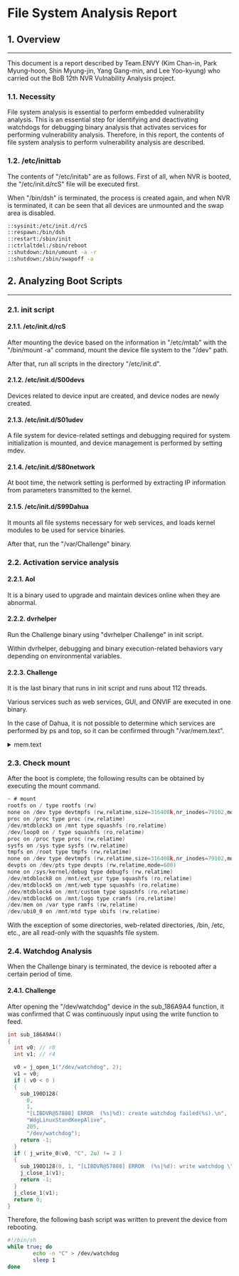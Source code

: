 # File System Analysis Report

## 1. Overview

***

This document is a report described by Team.ENVY (Kim Chan-in, Park Myung-hoon, Shin Myung-jin, Yang Gang-min, and Lee Yoo-kyung) who carried out the BoB 12th NVR Vulnability Analysis project.

### 1.1. Necessity

File system analysis is essential to perform embedded vulnerability analysis. This is an essential step for identifying and deactivating watchdogs for debugging binary analysis that activates services for performing vulnerability analysis. Therefore, in this report, the contents of file system analysis to perform vulnerability analysis are described.

### 1.2. /etc/inittab

The contents of "/etc/initab" are as follows. First of all, when NVR is booted, the "/etc/init.d/rcS" file will be executed first.

When "/bin/dsh" is terminated, the process is created again, and when NVR is terminated, it can be seen that all devices are unmounted and the swap area is disabled.

```bash
::sysinit:/etc/init.d/rcS
::respawn:/bin/dsh
::restart:/sbin/init
::ctrlaltdel:/sbin/reboot
::shutdown:/bin/umount -a -r
::shutdown:/sbin/swapoff -a
```

## 2. Analyzing Boot Scripts

***

### 2.1. init script

#### 2.1.1. /etc/init.d/rcS

After mounting the device based on the information in "/etc/mtab" with the "/bin/mount -a" command, mount the device file system to the "/dev" path.

After that, run all scripts in the directory "/etc/init.d".

#### 2.1.2. /etc/init.d/S00devs

Devices related to device input are created, and device nodes are newly created.

#### 2.1.3. /etc/init.d/S01udev

A file system for device-related settings and debugging required for system initialization is mounted, and device management is performed by setting mdev.

#### 2.1.4. /etc/init.d/S80network

At boot time, the network setting is performed by extracting IP information from parameters transmitted to the kernel.

#### 2.1.5. /etc/init.d/S99Dahua

It mounts all file systems necessary for web services, and loads kernel modules to be used for service binaries.

After that, run the "/var/Challenge" binary.

### 2.2. Activation service analysis

#### 2.2.1. Aol

It is a binary used to upgrade and maintain devices online when they are abnormal.

#### 2.2.2. dvrhelper

Run the Challenge binary using "dvrhelper Challenge" in init script.

Within dvrhelper, debugging and binary execution-related behaviors vary depending on environmental variables.

#### 2.2.3. Challenge

It is the last binary that runs in init script and runs about 112 threads.

Various services such as web services, GUI, and ONVIF are executed in one binary.

In the case of Dahua, it is not possible to determine which services are performed by ps and top, so it can be confirmed through "/var/mem.text".

<details>

<summary>mem.text</summary>

end Fun:moduleMemInit , last = 0 , Fun-Use= 8452 , total = VmRSS: 8452 kB

end Fun:InitDvrSystem , last = 8536 , Fun-Use= 628 , total = VmRSS: 9164 kB

end Fun:AVS\_Init , last = 9164 , Fun-Use= 724 , total = VmRSS: 9888 kB

end Fun:CGIManager2Dahua2ProtocolAuthority , last = 9892 , Fun-Use= 984 , total = VmRSS: 10876 kB

end Fun:Ipv6Conflict , last = 10876 , Fun-Use= 12 , total = VmRSS: 10888 kB

end Fun:DeviceManager , last = 10888 , Fun-Use= 8 , total = VmRSS: 10896 kB

end Fun:RecordFinder , last = 10896 , Fun-Use= 12 , total = VmRSS: 10908 kB

end Fun:SecurityApp , last = 10908 , Fun-Use= 24 , total = VmRSS: 10932 kB

end Fun:MediaEncrypt , last = 10932 , Fun-Use= 32 , total = VmRSS: 10964 kB

end Fun:Snapshot , last = 10964 , Fun-Use= 12 , total = VmRSS: 10976 kB

end Fun:MediaForDahua2 , last = 10976 , Fun-Use= 0 , total = VmRSS: 10976 kB

end Fun:StreamApp , last = 10976 , Fun-Use= 128 , total = VmRSS: 11104 kB

end Fun:StreamForDahua2 , last = 11104 , Fun-Use= 8 , total = VmRSS: 11112 kB

end Fun:StorageForDahua2 , last = 11112 , Fun-Use= 0 , total = VmRSS: 11112 kB

end Fun:P2P , last = 11112 , Fun-Use= 24 , total = VmRSS: 11136 kB

end Fun:webapp , last = 11136 , Fun-Use= 8 , total = VmRSS: 11144 kB

end Fun:GDI , last = 11144 , Fun-Use= 20 , total = VmRSS: 11164 kB

end Fun:VFS , last = 11164 , Fun-Use= 4 , total = VmRSS: 11168 kB

end Fun:Database , last = 11168 , Fun-Use= 40 , total = VmRSS: 11208 kB

end Fun:AnalyseAdapterRecord , last = 11208 , Fun-Use= 28 , total = VmRSS: 11236 kB

end Fun:VideoStatServer , last = 11236 , Fun-Use= 4 , total = VmRSS: 11240 kB

end Fun:RemoteDevVideoAnalyse , last = 11240 , Fun-Use= 8 , total = VmRSS: 11248 kB

end Fun:LocalDevVideoAnalyse , last = 11248 , Fun-Use= 4 , total = VmRSS: 11252 kB

end Fun:RecordUpdater , last = 11252 , Fun-Use= 0 , total = VmRSS: 11252 kB

end Fun:RecordFinder , last = 11252 , Fun-Use= 4 , total = VmRSS: 11256 kB

end Fun:HeatMap , last = 11256 , Fun-Use= 28 , total = VmRSS: 11284 kB

end Fun:MasterSlave , last = 11284 , Fun-Use= 8 , total = VmRSS: 11292 kB

end Fun:FaceRecognition , last = 11292 , Fun-Use= 0 , total = VmRSS: 11292 kB

end Fun:RemoteFace , last = 11292 , Fun-Use= 24 , total = VmRSS: 11316 kB

end Fun:RemoteVideoIn , last = 11316 , Fun-Use= 8 , total = VmRSS: 11324 kB

end Fun:WLAN , last = 11324 , Fun-Use= 12 , total = VmRSS: 11336 kB

end Fun:Wireless , last = 11336 , Fun-Use= 4 , total = VmRSS: 11340 kB

end Fun:SecurityUnitCipher , last = 11340 , Fun-Use= 16 , total = VmRSS: 11356 kB

end Fun:DevInitPasswdFind , last = 11356 , Fun-Use= 16 , total = VmRSS: 11372 kB

end Fun:DNS , last = 11372 , Fun-Use= 12 , total = VmRSS: 11384 kB

end Fun:DHCP , last = 11384 , Fun-Use= 12 , total = VmRSS: 11396 kB

end Fun:NetApp , last = 11396 , Fun-Use= 4 , total = VmRSS: 11400 kB

end Fun:DDNS , last = 11400 , Fun-Use= 24 , total = VmRSS: 11424 kB

end Fun:NtpClient , last = 11424 , Fun-Use= 20 , total = VmRSS: 11444 kB

end Fun:SmtpClient , last = 11444 , Fun-Use= 4 , total = VmRSS: 11448 kB

end Fun:SNMP , last = 11448 , Fun-Use= 12 , total = VmRSS: 11460 kB

end Fun:DH3DevicePoint , last = 11460 , Fun-Use= 8 , total = VmRSS: 11468 kB

end Fun:DH2DevicePoint , last = 11468 , Fun-Use= 8 , total = VmRSS: 11476 kB

end Fun:NetCheck , last = 11476 , Fun-Use= 32 , total = VmRSS: 11508 kB

end Fun:NetAppDeviceDiscoveryIPV6 , last = 11508 , Fun-Use= 16 , total = VmRSS: 11524 kB

end Fun:NetAppDeviceDiscovery , last = 11524 , Fun-Use= 4 , total = VmRSS: 11528 kB

end Fun:LLDP , last = 11528 , Fun-Use= 12 , total = VmRSS: 11540 kB

end Fun:Diagnosis , last = 11540 , Fun-Use= 8 , total = VmRSS: 11548 kB

end Fun:CipherAesServer , last = 11548 , Fun-Use= 8 , total = VmRSS: 11556 kB

end Fun:CertManager , last = 11620 , Fun-Use= 12 , total = VmRSS: 11632 kB

end Fun:Comm , last = 11632 , Fun-Use= 64 , total = VmRSS: 11696 kB

end Fun:Dh3Authority , last = 11696 , Fun-Use= 784 , total = VmRSS: 12480 kB

end Fun:VideoComposite , last = 12524 , Fun-Use= 4 , total = VmRSS: 12528 kB

end Fun:AppIntelliTracker , last = 12528 , Fun-Use= 4 , total = VmRSS: 12532 kB

end Fun:OnvifDiscovery , last = 12532 , Fun-Use= 12 , total = VmRSS: 12544 kB

end Fun:DevPoe , last = 12544 , Fun-Use= 12 , total = VmRSS: 12556 kB

end Fun:StreamConvertor , last = 12560 , Fun-Use= 36 , total = VmRSS: 12596 kB

end Fun:NVRShare , last = 12596 , Fun-Use= 8 , total = VmRSS: 12604 kB

end Fun:DVRIPAll , last = 12604 , Fun-Use= 52 , total = VmRSS: 12656 kB

end Fun:Functions3 , last = 12656 , Fun-Use= 8 , total = VmRSS: 12664 kB

end Fun:DHCloudUpgrader , last = 12664 , Fun-Use= 12 , total = VmRSS: 12676 kB

end Fun:SecurityImExport , last = 12676 , Fun-Use= 0 , total = VmRSS: 12676 kB

end Fun:Performance , last = 12676 , Fun-Use= 12 , total = VmRSS: 12688 kB

end Fun:AppPresen , last = 12688 , Fun-Use= 24 , total = VmRSS: 12712 kB

end Fun:UserOperateError , last = 12712 , Fun-Use= 4 , total = VmRSS: 12716 kB

end Fun:OnvifUserOperateError , last = 12716 , Fun-Use= 0 , total = VmRSS: 12716 kB

end Fun:DigitalCertificate , last = 12716 , Fun-Use= 8 , total = VmRSS: 12724 kB

end Fun:CertBuild , last = 12724 , Fun-Use= 8 , total = VmRSS: 12732 kB

end Fun:802\_1x , last = 12732 , Fun-Use= 4 , total = VmRSS: 12736 kB

end Fun:IpTablesFilter , last = 12736 , Fun-Use= 12 , total = VmRSS: 12748 kB

end Fun:SystemSecurityCenter , last = 12748 , Fun-Use= 4 , total = VmRSS: 12752 kB

end Fun:WebInit , last = 12752 , Fun-Use= 4 , total = VmRSS: 12756 kB

end Fun:SnifferManager , last = 12756 , Fun-Use= 8 , total = VmRSS: 12764 kB

end Fun:ConfigRestore , last = 12764 , Fun-Use= 4 , total = VmRSS: 12768 kB

end Fun:StreamAppSSlSvr , last = 12768 , Fun-Use= 4 , total = VmRSS: 12772 kB

end Fun:RemoteFileM , last = 12772 , Fun-Use= 8 , total = VmRSS: 12780 kB

end Fun:RemoteSpeak , last = 12780 , Fun-Use= 4 , total = VmRSS: 12784 kB

end Fun:Diagnosis , last = 12784 , Fun-Use= 8 , total = VmRSS: 12792 kB

end Fun:Coaxial , last = 12792 , Fun-Use= 0 , total = VmRSS: 12792 kB

end Fun:SwitchPOE , last = 12924 , Fun-Use= 32 , total = VmRSS: 12956 kB

end Fun:NetFramework , last = 13076 , Fun-Use= 596 , total = VmRSS: 13672 kB

end Fun:Application , last = 13672 , Fun-Use= 20 , total = VmRSS: 13692 kB

end Fun:ScriptEngine , last = 13704 , Fun-Use= 600 , total = VmRSS: 14304 kB

end Fun:initpacket , last = 14312 , Fun-Use= 1408 , total = VmRSS: 15720 kB

end Fun:TimerManager , last = 15720 , Fun-Use= 0 , total = VmRSS: 15720 kB

end Fun:setCipher , last = 15720 , Fun-Use= 36 , total = VmRSS: 15756 kB

end Fun:CConfigManager::config , last = 15756 , Fun-Use= 24 , total = VmRSS: 15780 kB

end Fun:CIntelCfgMag::Config , last = 15780 , Fun-Use= 2492 , total = VmRSS: 18272 kB

end Fun:CCMOS::Initialize , last = 18272 , Fun-Use= 36 , total = VmRSS: 18308 kB

end Fun:g\_Challenger , last = 18308 , Fun-Use= 196 , total = VmRSS: 18504 kB

end Fun:getDefault , last = 18516 , Fun-Use= 28 , total = VmRSS: 18544 kB

end Fun:checkVersionMatch , last = 18552 , Fun-Use= 0 , total = VmRSS: 18552 kB

end Fun:CDevBackup , last = 18552 , Fun-Use= 48 , total = VmRSS: 18600 kB

end Fun:CDevCapture , last = 18600 , Fun-Use= 0 , total = VmRSS: 18600 kB

end Fun:GetScreenNum , last = 18600 , Fun-Use= 0 , total = VmRSS: 18600 kB

end Fun:CDevPlay::GetChannels , last = 18600 , Fun-Use= 40876 , total = VmRSS: 59476 kB

end Fun:CDevAudio , last = 59476 , Fun-Use= 236 , total = VmRSS: 59712 kB

end Fun:CDevMotionDetect , last = 59712 , Fun-Use= 0 , total = VmRSS: 59712 kB

end Fun:CDevAudioIn::GetChannels , last = 59712 , Fun-Use= 4 , total = VmRSS: 59716 kB

end Fun:GetSpeakOutChannels , last = 59716 , Fun-Use= 0 , total = VmRSS: 59716 kB

end Fun:NetGetCaps , last = 59716 , Fun-Use= 0 , total = VmRSS: 59716 kB

end Fun:NetGetEthDevice , last = 59720 , Fun-Use= 4 , total = VmRSS: 59724 kB

end Fun:NetGetDeviceName , last = 59724 , Fun-Use= 0 , total = VmRSS: 59724 kB

end Fun:FrontboardCom , last = 59724 , Fun-Use= 8320 , total = VmRSS: 68044 kB

end Fun:CDevPlay::instance , last = 68056 , Fun-Use= 16 , total = VmRSS: 68072 kB

end Fun:CResDataBase , last = 68072 , Fun-Use= 80 , total = VmRSS: 68152 kB

end Fun:ICapture::instance , last = 68152 , Fun-Use= 0 , total = VmRSS: 68152 kB

end Fun:CDevAudioIn , last = 68152 , Fun-Use= 224 , total = VmRSS: 68376 kB

end Fun:CDevGraphics , last = 68396 , Fun-Use= 64 , total = VmRSS: 68460 kB

end Fun:CDevVideoCDevSplit , last = 68460 , Fun-Use= 0 , total = VmRSS: 68460 kB

end Fun:CDecoderCapsCDevMonitor , last = 68460 , Fun-Use= 0 , total = VmRSS: 68460 kB

end Fun:selectPath , last = 68460 , Fun-Use= 28 , total = VmRSS: 68488 kB

end Fun:setLanguage , last = 68488 , Fun-Use= 316 , total = VmRSS: 68804 kB

end Fun:InitLibNetClient , last = 68804 , Fun-Use= 296 , total = VmRSS: 69100 kB

end Fun:g\_Config.initialize , last = 69100 , Fun-Use= 2412 , total = VmRSS: 71512 kB

end Fun:checkConfig , last = 71512 , Fun-Use= 0 , total = VmRSS: 71512 kB

end Fun:g\_General.Start , last = 71520 , Fun-Use= 2320 , total = VmRSS: 73840 kB

end Fun:CRPCServerstart , last = 73840 , Fun-Use= 1712 , total = VmRSS: 75552 kB

end Fun:NewUPnP , last = 75564 , Fun-Use= 4 , total = VmRSS: 75568 kB

end Fun:g\_GUI.Start , last = 75636 , Fun-Use= 632 , total = VmRSS: 76268 kB

end Fun:CheckCrossMarket , last = 76268 , Fun-Use= 0 , total = VmRSS: 76268 kB

end Fun:NetServiceInit , last = 76268 , Fun-Use= 704 , total = VmRSS: 76972 kB

end Fun:setDeviceInfo , last = 76972 , Fun-Use= 0 , total = VmRSS: 76972 kB

end Fun:CDatabase::config , last = 76972 , Fun-Use= 72 , total = VmRSS: 77044 kB

end Fun:g\_Log.config , last = 77044 , Fun-Use= 96 , total = VmRSS: 77140 kB

end Fun:removeLogDB\_backup , last = 77140 , Fun-Use= 0 , total = VmRSS: 77140 kB

end Fun:g\_VFSFileSystemManagerInit , last = 77140 , Fun-Use= 16 , total = VmRSS: 77156 kB

end Fun:g\_Log.Init , last = 77156 , Fun-Use= 568 , total = VmRSS: 77724 kB

end Fun:IVQA , last = 77724 , Fun-Use= 0 , total = VmRSS: 77724 kB

end Fun:IVideoStatServer , last = 77724 , Fun-Use= 40 , total = VmRSS: 77764 kB

end Fun:IHeatMap , last = 77764 , Fun-Use= 40 , total = VmRSS: 77804 kB

end Fun:CertServerManager , last = 77804 , Fun-Use= 328 , total = VmRSS: 78132 kB

end Fun:I802\_1x , last = 78148 , Fun-Use= 88 , total = VmRSS: 78236 kB

end Fun:IIPTablesFilter , last = 78236 , Fun-Use= 808 , total = VmRSS: 79044 kB

end Fun:ISystemSecurityCenter , last = 79056 , Fun-Use= 16 , total = VmRSS: 79072 kB

end Fun:Dahua::RemoteApp::CConfigMgrRemote , last = 79072 , Fun-Use= 96 , total = VmRSS: 79168 kB

end Fun:g\_ConfigInfo\_Log , last = 79168 , Fun-Use= 96 , total = VmRSS: 79264 kB

end Fun:FileInfo\_Log , last = 79264 , Fun-Use= 12 , total = VmRSS: 79276 kB

end Fun:CRemoteLog , last = 79276 , Fun-Use= 4 , total = VmRSS: 79280 kB

end Fun:CHddFSLog , last = 79280 , Fun-Use= 0 , total = VmRSS: 79280 kB

end Fun:CSystemInfoLog , last = 79280 , Fun-Use= 4 , total = VmRSS: 79284 kB

end Fun:g\_DriverManager , last = 79288 , Fun-Use= 76 , total = VmRSS: 79364 kB

end Fun:g\_HDDDetectManager , last = 79364 , Fun-Use= 8 , total = VmRSS: 79372 kB

end Fun:g\_DriverManager.Start , last = 79392 , Fun-Use= 1616 , total = VmRSS: 81008 kB

end Fun:IRecordUpdater , last = 81008 , Fun-Use= 16 , total = VmRSS: 81024 kB

end Fun:g\_Raid.Start , last = 81024 , Fun-Use= 0 , total = VmRSS: 81024 kB

end Fun:g\_BackupRestore , last = 81024 , Fun-Use= 64 , total = VmRSS: 81088 kB

end Fun:g\_FileLock , last = 81088 , Fun-Use= 0 , total = VmRSS: 81088 kB

end Fun:g\_AutoMaintain , last = 81088 , Fun-Use= 8 , total = VmRSS: 81096 kB

end Fun:g\_Play , last = 81096 , Fun-Use= 4376 , total = VmRSS: 85472 kB

end Fun:g\_DisplayTour , last = 85472 , Fun-Use= 12 , total = VmRSS: 85484 kB

end Fun:CSplitManager , last = 85488 , Fun-Use= 44 , total = VmRSS: 85532 kB

end Fun:g\_Display.Start , last = 85532 , Fun-Use= 2064 , total = VmRSS: 87596 kB

end Fun:g\_UserManage , last = 87596 , Fun-Use= 24 , total = VmRSS: 87620 kB

end Fun:IUserManager , last = 87620 , Fun-Use= 12 , total = VmRSS: 87632 kB

end Fun:SetStreetModeEx , last = 87632 , Fun-Use= 0 , total = VmRSS: 87632 kB

end Fun:PtzStart , last = 87632 , Fun-Use= 592 , total = VmRSS: 88224 kB

end Fun:g\_Encode.Start , last = 88224 , Fun-Use= 1096 , total = VmRSS: 89320 kB

end Fun:IConsole , last = 89344 , Fun-Use= 36 , total = VmRSS: 89380 kB

end Fun:g\_Daylight.Start , last = 89388 , Fun-Use= 8 , total = VmRSS: 89396 kB

end Fun:LogoClose , last = 89396 , Fun-Use= 0 , total = VmRSS: 89396 kB

end Fun:SetTVMargin , last = 89396 , Fun-Use= 0 , total = VmRSS: 89396 kB

end Fun:g\_HddGroup.Start , last = 89396 , Fun-Use= 20 , total = VmRSS: 89416 kB

end Fun:ISnapManager.start , last = 89416 , Fun-Use= 1192 , total = VmRSS: 90608 kB

end Fun:g\_GUI.CreatePages , last = 90608 , Fun-Use= 2180 , total = VmRSS: 92788 kB

end Fun:g\_GUI.createMainMenuRegisterPage , last = 92788 , Fun-Use= 3152 , total = VmRSS: 95940 kB

end Fun:g\_GUI.EnableCursor , last = 95940 , Fun-Use= 4 , total = VmRSS: 95944 kB

end Fun:g\_GUI.Login , last = 95944 , Fun-Use= 52 , total = VmRSS: 95996 kB

end Fun:IVideoInAnalyse , last = 95996 , Fun-Use= 556 , total = VmRSS: 96552 kB

end Fun:CDevPoe , last = 96572 , Fun-Use= 0 , total = VmRSS: 96572 kB

end Fun:CNetClientManager , last = 96572 , Fun-Use= 688 , total = VmRSS: 97260 kB

end Fun:CDevPoestart , last = 97264 , Fun-Use= 372 , total = VmRSS: 97636 kB

end Fun:CSplitManager , last = 97636 , Fun-Use= 0 , total = VmRSS: 97636 kB

end Fun:RemoteApp::CRemoteEventManager , last = 97636 , Fun-Use= 0 , total = VmRSS: 97636 kB

end Fun:g\_DisplayTour.Start , last = 97636 , Fun-Use= 0 , total = VmRSS: 97636 kB

end Fun:checkVideoOutCfg , last = 97636 , Fun-Use= 0 , total = VmRSS: 97636 kB

end Fun:g\_Record.Start , last = 97636 , Fun-Use= 44 , total = VmRSS: 97680 kB

end Fun:g\_AudioManager.init , last = 97680 , Fun-Use= 224 , total = VmRSS: 97904 kB

end Fun:NetServiceStart , last = 97952 , Fun-Use= 1584 , total = VmRSS: 99536 kB

end Fun:g\_Net3G.Start , last = 99536 , Fun-Use= 0 , total = VmRSS: 99536 kB

end Fun:initArch3Adaptor , last = 99536 , Fun-Use= 4 , total = VmRSS: 99540 kB

end Fun:g\_VFSFileSystemManager.Start , last = 99548 , Fun-Use= 72 , total = VmRSS: 99620 kB

end Fun:g\_FlashStat.Init.Start , last = 99620 , Fun-Use= 1048 , total = VmRSS: 100668 kB

end Fun:g\_NetApp.Start , last = 100668 , Fun-Use= 2184 , total = VmRSS: 102852 kB

end Fun:g\_SmtpClient.Start , last = 102852 , Fun-Use= 16 , total = VmRSS: 102868 kB

end Fun:CDownloadOfflineRec , last = 102868 , Fun-Use= 8 , total = VmRSS: 102876 kB

end Fun:g\_FtpClient , last = 102876 , Fun-Use= 24 , total = VmRSS: 102900 kB

end Fun:g\_DdnsClient , last = 102900 , Fun-Use= 0 , total = VmRSS: 102900 kB

end Fun:g\_DhcpClient , last = 102900 , Fun-Use= 0 , total = VmRSS: 102900 kB

end Fun:g\_NtpClient , last = 102900 , Fun-Use= 0 , total = VmRSS: 102900 kB

end Fun:g\_Backup , last = 102900 , Fun-Use= 64 , total = VmRSS: 102964 kB

end Fun:g\_SNMP , last = 102964 , Fun-Use= 0 , total = VmRSS: 102964 kB

end Fun:CommPort , last = 102964 , Fun-Use= 4 , total = VmRSS: 102968 kB

end Fun:StartDebug , last = 102968 , Fun-Use= 4 , total = VmRSS: 102972 kB

end Fun:DVRIPstart , last = 102972 , Fun-Use= 7688 , total = VmRSS: 110660 kB

end Fun:AlarmBox , last = 110660 , Fun-Use= 0 , total = VmRSS: 110660 kB

end Fun:pAlarm.Start , last = 110660 , Fun-Use= 672 , total = VmRSS: 111332 kB

end Fun:g\_RtspSvr\_V3 , last = 111452 , Fun-Use= 496 , total = VmRSS: 111948 kB

end Fun:CSecurityServiceApp\_WebSvr , last = 111948 , Fun-Use= 336 , total = VmRSS: 112284 kB

end Fun:g\_UpnpClient , last = 112284 , Fun-Use= 8 , total = VmRSS: 112292 kB

end Fun:CDevPoestartAddDevice , last = 112448 , Fun-Use= 0 , total = VmRSS: 112448 kB

end Fun:IWizardManagerPtr , last = 112448 , Fun-Use= 0 , total = VmRSS: 112448 kB

end Fun:ProviderService , last = 112448 , Fun-Use= 28 , total = VmRSS: 112476 kB

end Fun:INtpServerPtr , last = 112476 , Fun-Use= 84 , total = VmRSS: 112560 kB

end Fun:IntervideoOnvif , last = 112616 , Fun-Use= 460 , total = VmRSS: 113076 kB

end Fun:ICloudUpgrader , last = 113076 , Fun-Use= 112 , total = VmRSS: 113188 kB

end Fun:IP2Pstart , last = 113188 , Fun-Use= 48 , total = VmRSS: 113236 kB

end Fun:InitDefaultConfig , last = 113236 , Fun-Use= 16 , total = VmRSS: 113252 kB

end Fun:InitPaaS , last = 113252 , Fun-Use= 636 , total = VmRSS: 113888 kB

end Fun:InitSaaS , last = 113888 , Fun-Use= 116 , total = VmRSS: 114004 kB

end Fun:vkManager , last = 114004 , Fun-Use= 56 , total = VmRSS: 114060 kB

end Fun:StreamAppRtspWebSocket , last = 114060 , Fun-Use= 4 , total = VmRSS: 114064 kB

end Fun:g\_InterVideo , last = 114104 , Fun-Use= 0 , total = VmRSS: 114104 kB

</details>

### 2.3. Check mount

After the boot is complete, the following results can be obtained by executing the mount command.

```c
~ # mount
rootfs on / type rootfs (rw)
none on /dev type devtmpfs (rw,relatime,size=316408k,nr_inodes=79102,mode=755)
proc on /proc type proc (rw,relatime)
/dev/mtdblock3 on /mnt type squashfs (ro,relatime)
/dev/loop0 on / type squashfs (ro,relatime)
proc on /proc type proc (rw,relatime)
sysfs on /sys type sysfs (rw,relatime)
tmpfs on /root type tmpfs (rw,relatime)
none on /dev type devtmpfs (rw,relatime,size=316408k,nr_inodes=79102,mode=755)
devpts on /dev/pts type devpts (rw,relatime,mode=600)
none on /sys/kernel/debug type debugfs (rw,relatime)
/dev/mtdblock8 on /mnt/ext_usr type squashfs (ro,relatime)
/dev/mtdblock5 on /mnt/web type squashfs (ro,relatime)
/dev/mtdblock4 on /mnt/custom type squashfs (ro,relatime)
/dev/mtdblock6 on /mnt/logo type cramfs (ro,relatime)
/dev/mem on /var type ramfs (rw,relatime)
/dev/ubi0_0 on /mnt/mtd type ubifs (rw,relatime)
```

With the exception of some directories, web-related directories, /bin, /etc, etc., are all read-only with the squashfs file system.

### 2.4. Watchdog Analysis

When the Challenge binary is terminated, the device is rebooted after a certain period of time.

#### 2.4.1. Challenge

After opening the "/dev/watchdog" device in the sub\_186A9A4 function, it was confirmed that C was continuously input using the write function to feed.

```c
int sub_186A9A4()
{
  int v0; // r0
  int v1; // r4

  v0 = j_open_1("/dev/watchdog", 2);
  v1 = v0;
  if ( v0 < 0 )
  {
    sub_190D128(
      0,
      1,
      "[LIBDVR@57888] ERROR  (%s|%d): create watchdog failed(%s).\n",
      "WdgLinuxStandKeepAlive",
      205,
      "/dev/watchdog");
    return -1;
  }
  if ( j_write_0(v0, "C", 2u) != 2 )
  {
    sub_190D128(0, 1, "[LIBDVR@57888] ERROR  (%s|%d): write watchdog \"C\" failed.\n", "WdgLinuxStandKeepAlive", 211);
    j_close_1(v1);
    return -1;
  }
  j_close_1(v1);
  return 0;
}
```

Therefore, the following bash script was written to prevent the device from rebooting.

```bash
#!/bin/sh
while true; do
		echo -n "C" > /dev/watchdog
		sleep 1
done
```
